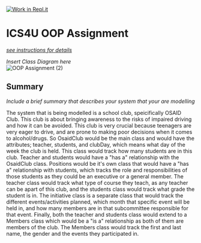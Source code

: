[![Work in Repl.it](https://classroom.github.com/assets/work-in-replit-14baed9a392b3a25080506f3b7b6d57f295ec2978f6f33ec97e36a161684cbe9.svg)](https://classroom.github.com/online_ide?assignment_repo_id=3854615&assignment_repo_type=AssignmentRepo)
# ICS4U OOP Assignment

[*see instructions for details*](Instructions.md)

*Insert Class Diagram here*  
![OOP Assignment (2)](https://user-images.githubusercontent.com/74546502/103834092-7bd38e80-5050-11eb-9080-8245b505fb33.png)


## Summary
*Include a brief summary that describes your system that your are modelling*

The system that is being modelled is a school club, speicifically OSAID Club. This club is about bringing awareness to the risks of impaired driving and how it can be avoided. This club is very crucial because teenagers are very eager to drive, and are prone to making poor decisions when it comes to alcohol/drugs. So OsaidClub would be the main class and would have the attributes; teacher, students, and clubDay, which means what day of the week the club is held. This class would track how many students are in this club. Teacher and students would have a "has a" relationship with the OsaidClub class. Positions would be it's own class that would have a "has a" relationship with students, which tracks the role and responsibilities of those students as they could be an executive or a general member. The teacher class would track what type of course they teach, as any teacher can be apart of this club, and the students class would track what grade the student is in. The initiative class is a separate class that would track the different events/activities planned, which month that specific event will be held in, and how many members are in that subcommittee responsible for that event. Finally, both the teacher and students class would extend to a Members class which would be a "is a" relationship as both of them are members of the club. The Members class would track the first and last name, the gender and the events they participated in. 
